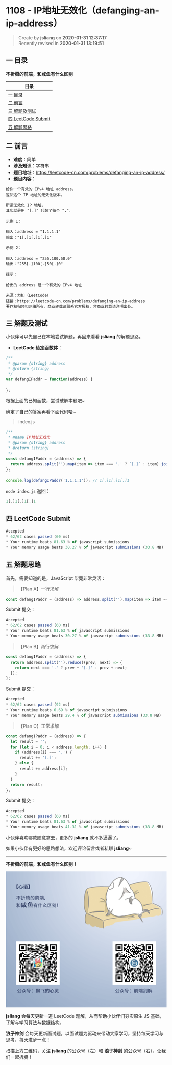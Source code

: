 1108 - IP地址无效化（defanging-an-ip-address）
===

> Create by **jsliang** on **2020-01-31 12:37:17**  
> Recently revised in **2020-01-31 13:19:51**

## 一 目录

**不折腾的前端，和咸鱼有什么区别**

| 目录 |
| --- | 
| [一 目录](#chapter-one) | 
| [二 前言](#chapter-two) |
| [三 解题及测试](#chapter-three) |
| [四 LeetCode Submit](#chapter-four) |
| [五 解题思路](#chapter-five) |

## 二 前言



* **难度**：简单
* **涉及知识**：字符串
* **题目地址**：https://leetcode-cn.com/problems/defanging-an-ip-address/
* **题目内容**：

```
给你一个有效的 IPv4 地址 address，
返回这个 IP 地址的无效化版本。

所谓无效化 IP 地址，
其实就是用 "[.]" 代替了每个 "."。

示例 1：

输入：address = "1.1.1.1"
输出："1[.]1[.]1[.]1"

示例 2：

输入：address = "255.100.50.0"
输出："255[.]100[.]50[.]0"

提示：

给出的 address 是一个有效的 IPv4 地址

来源：力扣（LeetCode）
链接：https://leetcode-cn.com/problems/defanging-an-ip-address
著作权归领扣网络所有。商业转载请联系官方授权，非商业转载请注明出处。
```

## 三 解题及测试



小伙伴可以先自己在本地尝试解题，再回来看看 **jsliang** 的解题思路。

* **LeetCode 给定函数体**：

```js
/**
 * @param {string} address
 * @return {string}
 */
var defangIPaddr = function(address) {
    
};
```

根据上面的已知函数，尝试破解本题吧~

确定了自己的答案再看下面代码哈~

> index.js

```js
/**
 * @name IP地址无效化
 * @param {string} address
 * @return {string}
 */
const defangIPaddr = (address) => {
  return address.split('').map(item => item === '.' ? `[.]` : item).join('');
};

console.log(defangIPaddr('1.1.1.1')); // 1[.]1[.]1[.]1
```

`node index.js` 返回：

```js
1[.]1[.]1[.]1
```

## 四 LeetCode Submit



```js
Accepted
* 62/62 cases passed (60 ms)
* Your runtime beats 81.63 % of javascript submissions
* Your memory usage beats 30.27 % of javascript submissions (33.8 MB)
```

## 五 解题思路



首先，需要知道的是，JavaScript 毕竟非常灵活：

> 【Plan A】一行求解

```js
const defangIPaddr = (address) => address.split('').map(item => item === '.' ? `[.]` : item).join('');
```

Submit 提交：

```js
Accepted
* 62/62 cases passed (60 ms)
* Your runtime beats 81.63 % of javascript submissions
* Your memory usage beats 30.27 % of javascript submissions (33.8 MB)
```

> 【Plan B】两行求解

```js
const defangIPaddr = (address) => {
  return address.split('').reduce((prev, next) => {
    return next === '.' ? prev + '[.]' : prev + next;
  });
};
```

Submit 提交：

```js
Accepted
* 62/62 cases passed (92 ms)
* Your runtime beats 6.69 % of javascript submissions
* Your memory usage beats 29.4 % of javascript submissions (33.8 MB)
```

> 【Plan C】正常求解

```js
const defangIPaddr = (address) => {
  let result = '';
  for (let i = 0; i < address.length; i++) {
    if (address[i] === '.') {
      result += '[.]';
    } else {
      result += address[i];
    }
  }
  return result;
};
```

Submit 提交：

```js
Accepted
* 62/62 cases passed (60 ms)
* Your runtime beats 81.63 % of javascript submissions
* Your memory usage beats 41.31 % of javascript submissions (33.8 MB)
```

小伙伴喜欢哪款随意拿去，更多的 **jsliang** 就不多逼逼了。

如果小伙伴有更好的思路想法，欢迎评论留言或者私聊 **jsliang**~

---

**不折腾的前端，和咸鱼有什么区别！**

![图](../../../public-repertory/img/z-index-small.png)

**jsliang** 会每天更新一道 LeetCode 题解，从而帮助小伙伴们夯实原生 JS 基础，了解与学习算法与数据结构。

**浪子神剑** 会每天更新面试题，以面试题为驱动来带动大家学习，坚持每天学习与思考，每天进步一点！

扫描上方二维码，关注 **jsliang** 的公众号（左）和 **浪子神剑** 的公众号（右），让我们一起折腾！

